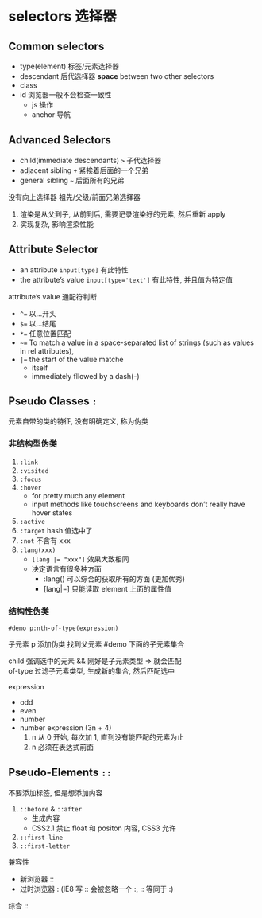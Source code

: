 # selectors 选择器

## Common selectors

- type(element) 标签/元素选择器
- descendant 后代选择器 **space** between two other selectors
- class
- id 浏览器一般不会检查一致性
  - js 操作
  - anchor 导航

## Advanced Selectors

- child(immediate descendants) `>` 子代选择器
- adjacent sibling `+` 紧挨着后面的一个兄弟
- general sibling `~` 后面所有的兄弟

没有向上选择器 祖先/父级/前面兄弟选择器

1. 渲染是从父到子, 从前到后, 需要记录渲染好的元素, 然后重新 apply
2. 实现复杂, 影响渲染性能

## Attribute Selector

- an attribute `input[type]` 有此特性
- the attribute’s value `input[type='text']` 有此特性, 并且值为特定值

attribute’s value 通配符判断

- `^=` 以...开头
- `$=` 以...结尾
- `*=` 任意位置匹配
- `~=` To match a value in a space-separated list of strings (such as values in rel attributes),
- `|=` the start of the value matche
  - itself
  - immediately fllowed by a dash(-)

## Pseudo Classes `:`

元素自带的类的特征, 没有明确定义, 称为伪类

### 非结构型伪类

1. `:link`
2. `:visited`
3. `:focus`
4. `:hover`
   - for pretty much any element
   - input methods like touchscreens and keyboards don’t really have hover states
5. `:active`
6. `:target` hash 值选中了
7. `:not` 不含有 xxx
8. `:lang(xxx)`
   - `[lang |= "xxx"]` 效果大致相同
   - 决定语言有很多种方面
     - :lang() 可以综合的获取所有的方面 (更加优秀)
     - [lang|=] 只能读取 element 上面的属性值

### 结构性伪类

`#demo p:nth-of-type(expression)`

子元素 p 添加伪类
找到父元素 #demo 下面的子元素集合

child 强调选中的元素 && 刚好是子元素类型 => 就会匹配  
of-type 过滤子元素类型, 生成新的集合, 然后匹配选中

expression

- odd
- even
- number
- number expression (3n + 4)
  1. n 从 0 开始, 每次加 1, 直到没有能匹配的元素为止
  2. n 必须在表达式前面

## Pseudo-Elements `::`

不要添加标签, 但是想添加内容

1. `::before` & `::after`
   - 生成内容
   - CSS2.1 禁止 float 和 positon 内容, CSS3 允许
2. `::first-line`
3. `::first-letter`

兼容性

- 新浏览器 ::
- 过时浏览器 : (IE8 写 :: 会被忽略一个 :, :: 等同于 :)

综合 ::
